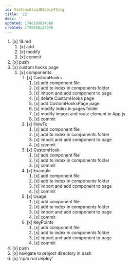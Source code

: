 ```yaml
---
id: 93o4smz03vq303e0iy47pbg
title: '22'
desc: ''
updated: 1740189034368
created: 1740188137346
---
```


1. [x] 18.md
    1. [x] add
    1. [x] modify
    1. [x] commit
1. [x] push
1. [x] custom hooks page
    1. [x] components:
        1. [x] CustomHooks
            1. [x] add component file
            1. [x] add to index in components folder
            1. [x] import and add component to page
            1. [x] delete CustomHooks page
            1. [x] add CustomHooksPage page
            1. [x] modify index in pages folder
            1. [x] modify import and route element in App.js
            1. [x] commit
        1. [x] HowTo
            1. [x] add component file
            1. [x] add to index in components folder
            1. [x] import and add component to page
            1. [x] commit
        1. [x] CustomHook
            1. [x] add component file
            1. [x] add to index in components folder
            1. [x] commit
        1. [x] Example
            1. [x] add component file
            1. [x] add to index in components folder
            1. [x] import and add component to page
            1. [x] commit
        1. [x] Usage
            1. [x] add component file
            1. [x] add to index in components folder
            1. [x] import and add component to page
            1. [x] commit
        1. [x] KeyPoints
            1. [x] add component file
            1. [x] add to index in components folder
            1. [x] import and add component to page
            1. [x] commit
1. [x] push
1. [x] navigate to project directory in bash
1. [x] 'npm run deploy'